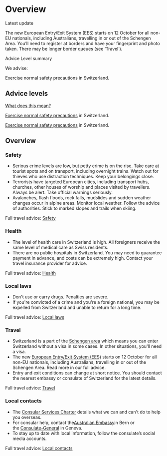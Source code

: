 # Overview

Latest update

The new European Entry/Exit System (EES) starts on 12 October for all non-EU nationals, including Australians, travelling in or out of the Schengen Area. You’ll need to register at borders and have your fingerprint and photo taken. There may be longer border queues (see ‘Travel’).

Advice Level summary

We advise:

Exercise normal safety precautions in Switzerland.

## Advice levels

[What does this mean?](/before-you-go/travel-advice-explained/)

[Exercise normal safety precautions](https://www.smartraveller.gov.au/consular-services/travel-advice-explained#level1) in Switzerland.

[Exercise normal safety precautions](https://www.smartraveller.gov.au/consular-services/travel-advice-explained#level1) in Switzerland.

## Overview

### Safety

* Serious crime levels are low, but petty crime is on the rise. Take care at tourist spots and on transport, including overnight trains. Watch out for thieves who use distraction techniques. Keep your belongings close.
* Terrorists have targeted European cities, including transport hubs, churches, other houses of worship and places visited by travellers. Always be alert. Take official warnings seriously.
* Avalanches, flash floods, rock falls, mudslides and sudden weather changes occur in alpine areas. Monitor local weather. Follow the advice of authorities. Stick to marked slopes and trails when skiing.

Full travel advice: [Safety](#safety)

### Health

* The level of health care in Switzerland is high. All foreigners receive the same level of medical care as Swiss residents.
* There are no public hospitals in Switzerland. You may need to guarantee payment in advance, and costs can be extremely high. Contact your travel insurance provider for advice.

Full travel advice: [Health](#health)

### Local laws

* Don't use or carry drugs. Penalties are severe.
* If you're convicted of a crime and you're a foreign national, you may be expelled from Switzerland and unable to return for a long time.

Full travel advice: [Local laws](#local-laws)

### Travel

* Switzerland is a part of the [Schengen area](https://aus01.safelinks.protection.outlook.com/?url=https%3A%2F%2Fwww.smartraveller.gov.au%2Fbefore-you-go%2Fthe-basics%2Fschengen&data=05%7C02%7Ctravel.advice%40dfat.gov.au%7C509ca38abddc42e08b6008ddd968ac5f%7C9b7f23b30e8347a58a40ffa8a6fea536%7C0%7C0%7C638905765779227641%7CUnknown%7CTWFpbGZsb3d8eyJFbXB0eU1hcGkiOnRydWUsIlYiOiIwLjAuMDAwMCIsIlAiOiJXaW4zMiIsIkFOIjoiTWFpbCIsIldUIjoyfQ%3D%3D%7C0%7C%7C%7C&sdata=xKxvh8LHp5bwaufnBpSmXNIQuuXQbcgQEs2Yi8uWoek%3D&reserved=0) which means you can enter Switzerland without a visa in some cases. In other situations, you'll need a visa.
* The new [European Entry/Exit System (EES)](https://aus01.safelinks.protection.outlook.com/?url=https%3A%2F%2Ftravel-europe.europa.eu%2Fen%2Fees&data=05%7C02%7Ctravel.advice%40dfat.gov.au%7C509ca38abddc42e08b6008ddd968ac5f%7C9b7f23b30e8347a58a40ffa8a6fea536%7C0%7C0%7C638905765779249242%7CUnknown%7CTWFpbGZsb3d8eyJFbXB0eU1hcGkiOnRydWUsIlYiOiIwLjAuMDAwMCIsIlAiOiJXaW4zMiIsIkFOIjoiTWFpbCIsIldUIjoyfQ%3D%3D%7C0%7C%7C%7C&sdata=d6RQbbGH4qXBzvJz%2BL6D6jO4ze%2F%2FgzRL08iKw8i53QY%3D&reserved=0) starts on 12 October for all non-EU nationals, including Australians, travelling in or out of the Schengen Area. Read more in our full advice.
* Entry and exit conditions can change at short notice. You should contact the nearest embassy or consulate of Switzerland for the latest details.

Full travel advice: [Travel](#travel)

### Local contacts

* The [Consular Services Charter](https://www.smartraveller.gov.au/consular-services/consular-services-charter) details what we can and can't do to help you overseas.
* For consular help, contact the[Australian Embassy](https://geneva.mission.gov.au/gene/contact-us.html)in Bern or the [Consulate-General](https://geneva.mission.gov.au/) in Geneva.
* To stay up to date with local information, follow the consulate’s social media accounts.

Full travel advice: [Local contacts](#local-contacts)